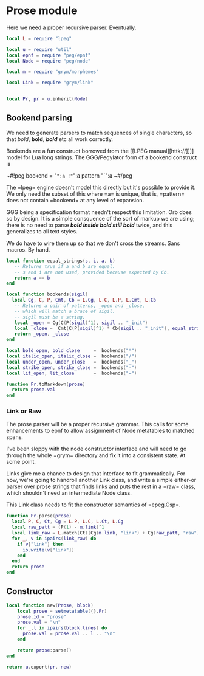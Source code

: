 # Prose module

  Here we need a proper recursive parser.  Eventually.

```lua
local L = require "lpeg"

local u = require "util"
local epnf = require "peg/epnf"
local Node = require "peg/node"

local m = require "grym/morphemes"

local Link = require "grym/link"


local Pr, pr = u.inherit(Node)
```
## Bookend parsing

  We need to generate parsers to match sequences of single characters, so
that *bold*, **bold**, ***bold*** etc all work correctly.


Bookends are a fun construct borrowed from the [[LPEG manual][httk://]]]]
model for Lua long strings.  The GGG/Pegylator form of a bookend construct
is 


~#!peg
    bookend = "`":a !"`":a pattern  "`":a
~#/peg


The =lpeg= engine doesn't model this directly but it's possible to provide
it.  We only need the subset of this where =a= is unique, that is, =pattern=
does not contain =bookend= at any level of expansion. 


GGG being a specification format needn't respect this limitation.  Orb
does so by design.  It is a simple consquence of the sort of markup we are
using; there is no need to parse ***bold **inside bold** still bold*** twice,
and this generalizes to all text styles. 


We do have to wire them up so that we don't cross the streams.  Sans macros.
By hand. 


```lua
local function equal_strings(s, i, a, b)
   -- Returns true if a and b are equal.
   -- s and i are not used, provided because expected by Cb.
   return a == b
end

local function bookends(sigil)
  local Cg, C, P, Cmt, Cb = L.Cg, L.C, L.P, L.Cmt, L.Cb
   -- Returns a pair of patterns, _open and _close,
   -- which will match a brace of sigil.
   -- sigil must be a string. 
   local _open = Cg(C(P(sigil)^1), sigil .. "_init")
   local _close =  Cmt(C(P(sigil)^1) * Cb(sigil .. "_init"), equal_strings)
   return _open, _close
end

local bold_open, bold_close     =  bookends("*")
local italic_open, italic_close =  bookends("/")
local under_open, under_close   =  bookends("_")
local strike_open, strike_close =  bookends("-")
local lit_open, lit_close       =  bookends("=")
```
```lua
function Pr.toMarkdown(prose)
  return prose.val
end
```
### Link or Raw

  The prose parser will be a proper recursive grammar.  This calls for some
enhancements to epnf to allow assignment of Node metatables to matched spans.


I've been sloppy with the node constructor interface and will need to go through
the whole =grym= directory and fix it into a consistent state.  At some point.


Links give me a chance to design that interface to fit grammatically. For now,
we're going to handroll another Link class, and write a simple either-or parser
over prose strings that finds links and puts the rest in a =raw= class, which
shouldn't need an intermediate Node class. 


This Link class needs to fit the constructor semantics of =epeg.Csp=.

```lua
function Pr.parse(prose)
  local P, C, Ct, Cg = L.P, L.C, L.Ct, L.Cg
  local raw_patt = (P(1) - m.link)^1
  local link_raw = L.match(Ct((Cg(m.link, "link") + Cg(raw_patt, "raw"))^1), prose.val)
  for _, v in ipairs(link_raw) do
    if v["link"] then
      io.write(v["link"])
    end
  end
  return prose
end
```
## Constructor

```lua
local function new(Prose, block)
    local prose = setmetatable({},Pr)
    prose.id = "prose"
    prose.val = "\n"
    for _,l in ipairs(block.lines) do
      prose.val = prose.val .. l .. "\n"
    end

    return prose:parse()
end
```
```lua
return u.export(pr, new)
```
